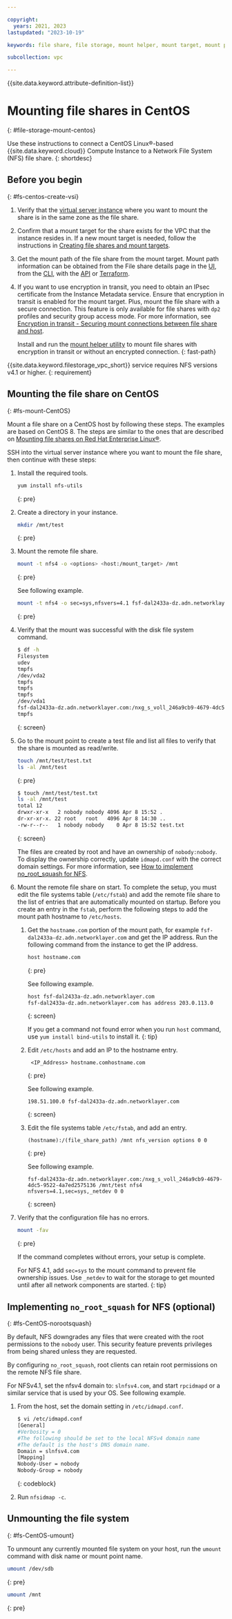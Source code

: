 ```yaml
---

copyright:
  years: 2021, 2023
lastupdated: "2023-10-19"

keywords: file share, file storage, mount helper, mount target, mount path, secure connection, NFS

subcollection: vpc

---
```


{{site.data.keyword.attribute-definition-list}}

# Mounting file shares in CentOS
{: #file-storage-mount-centos}

Use these instructions to connect a CentOS Linux&reg;-based {{site.data.keyword.cloud}} Compute Instance to a Network File System (NFS) file share.
{: shortdesc}

## Before you begin
{: #fs-centos-create-vsi}

1. Verify that the [virtual server instance](/docs/vpc?topic=vpc-about-advanced-virtual-servers) where you want to mount the share is in the same zone as the file share. 
2. Confirm that a mount target for the share exists for the VPC that the instance resides in. If a new mount target is needed, follow the instructions in [Creating file shares and mount targets](/docs/vpc?topic=vpc-file-storage-create). 
3. Get the mount path of the file share from the mount target. Mount path information can be obtained from the File share details page in the [UI](/docs/vpc?topic=vpc-file-storage-view&interface=ui#fs-get-mountpath-ui-vpc), from the [CLI](/docs/vpc?topic=vpc-file-storage-view&interface=cli#fs-get-mountpath-cli), with the [API](/docs/vpc?topic=vpc-file-storage-view&interface=api#fs-get-target-api) or [Terraform](/docs/vpc?topic=vpc-file-storage-view&interface=terraform#fs-view-mount-target-terraform).
4. If you want to use encryption in transit, you need to obtain an IPsec certificate from the Instance Metadata service. Ensure that encryption in transit is enabled for the mount target. Plus, mount the file share with a secure connection. This feature is only available for file shares with `dp2` profiles and security group access mode. For more information, see [Encryption in transit - Securing mount connections between file share and host](/docs/vpc?topic=vpc-file-storage-vpc-eit).
   
   Install and run the [mount helper utility](/docs/vpc?topic=vpc-file-storage-vpc-eit&interface=ui#fs-mount-helper-utility) to mount file shares with encryption in transit or without an encrypted connection.
   {: fast-path}

{{site.data.keyword.filestorage_vpc_short}} service requires NFS versions v4.1 or higher.
{: requirement}

## Mounting the file share on CentOS
{: #fs-mount-CentOS}

Mount a file share on a CentOS host by following these steps. The examples are based on CentOS 8. The steps are similar to the ones that are described on [Mounting file shares on Red Hat Enterprise Linux&reg;](/docs/vpc?topic=vpc-file-storage-vpc-mount-RHEL).

SSH into the virtual server instance where you want to mount the file share, then continue with these steps:

1. Install the required tools.

   ```sh
   yum install nfs-utils
   ```
   {: pre}

2. Create a directory in your instance.

   ```sh
   mkdir /mnt/test
   ```
   {: pre}

3. Mount the remote file share.

   ```sh
   mount -t nfs4 -o <options> <host:/mount_target> /mnt
   ```
   {: pre}

   See following example.

   ```sh
   mount -t nfs4 -o sec=sys,nfsvers=4.1 fsf-dal2433a-dz.adn.networklayer.com:/nxg_s_voll_246a9cb9-4679-4dc5-9522-4a7ed2575136 /mnt/test
   ```
   {: pre}

4. Verify that the mount was successful with the disk file system command.

   ```sh
   $ df -h
   Filesystem                                                                                    Size  Used Avail Use% Mounted on
   udev                                                                                          3.9G     0  3.9G   0% /dev
   tmpfs                                                                                         798M  660K  798M   1% /run
   /dev/vda2                                                                                      99G  1.6G   93G   2% /
   tmpfs                                                                                         3.9G     0  3.9G   0% /dev/shm
   tmpfs                                                                                         5.0M     0  5.0M   0% /run/lock
   tmpfs                                                                                         3.9G     0  3.9G   0% /sys/fs/cgroup
   /dev/vda1                                                                                     240M   73M  155M  33% /boot
   fsf-dal2433a-dz.adn.networklayer.com:/nxg_s_voll_246a9cb9-4679-4dc5-9522-4a7ed2575136  190G  384K  190G   1% /mnt/test
   tmpfs                                                                                         798M     0  798M   0% /run/user/0
   ```
   {: screen}

5. Go to the mount point to create a test file and list all files to verify that the share is mounted as read/write.

   ```sh
   touch /mnt/test/test.txt
   ls -al /mnt/test
   ```
   {: pre}

   ```sh
   $ touch /mnt/test/test.txt
   ls -al /mnt/test
   total 12
   drwxr-xr-x   2 nobody nobody 4096 Apr 8 15:52 .
   dr-xr-xr-x. 22 root   root   4096 Apr 8 14:30 ..
   -rw-r--r--   1 nobody nobody    0 Apr 8 15:52 test.txt
   ```
   {: screen}

   The files are created by root and have an ownership of `nobody:nobody`. To display the ownership correctly, update `idmapd.conf` with the correct domain settings. For more information, see [How to implement no_root_squash for NFS](#fs-CentOS-norootsquash).

6. Mount the remote file share on start. To complete the setup, you must edit the file systems table (`/etc/fstab`) and add the remote file share to the list of entries that are automatically mounted on startup. Before you create an entry in the `fstab`, perform the following steps to add the mount path hostname to `/etc/hosts`.
    1. Get the `hostname.com` portion of the mount path, for example `fsf-dal2433a-dz.adn.networklayer.com` and get the IP address. Run the following command from the instance to get the IP address.
       ```sh
       host hostname.com
       ```
       {: pre}

       See following example.
       ```sh
       host fsf-dal2433a-dz.adn.networklayer.com
       fsf-dal2433a-dz.adn.networklayer.com has address 203.0.113.0
       ```
       {: screen}

       If you get a command not found error when you run `host` command, use `yum install bind-utils` to install it.
       {: tip}

    2. Edit `/etc/hosts` and add an IP to the hostname entry.
       ```text
        <IP_Address> hostname.comhostname.com
       ```
       {: pre}

       See following example.
       ```text
       198.51.100.0 fsf-dal2433a-dz.adn.networklayer.com
       ```
       {: screen}

    3. Edit the file systems table `/etc/fstab`, and add an entry.
       ```text
       (hostname):/(file_share_path) /mnt nfs_version options 0 0
       ```
       {: pre}

       See following example.
       ```text
       fsf-dal2433a-dz.adn.networklayer.com:/nxg_s_voll_246a9cb9-4679-4dc5-9522-4a7ed2575136 /mnt/test nfs4 nfsvers=4.1,sec=sys,_netdev 0 0
       ```
       {: screen}

7. Verify that the configuration file has no errors.

   ```sh
   mount -fav
   ```
   {: pre}

   If the command completes without errors, your setup is complete.

   For NFS 4.1, add `sec=sys` to the mount command to prevent file ownership issues. Use `_netdev` to wait for the storage to get mounted until after all network components are started.
   {: tip}

## Implementing `no_root_squash` for NFS (optional)
{: #fs-CentOS-norootsquash}

By default, NFS downgrades any files that were created with the root permissions to the `nobody` user. This security feature prevents privileges from being shared unless they are requested.

By configuring `no_root_squash`, root clients can retain root permissions on the remote NFS file share.

For NFSv4.1, set the nfsv4 domain to: `slnfsv4.com`, and start `rpcidmapd` or a similar service that is used by your OS. See following example.

1. From the host, set the domain setting in `/etc/idmapd.conf`.

   ```sh
   $ vi /etc/idmapd.conf
   [General]
   #Verbosity = 0
   #The following should be set to the local NFSv4 domain name
   #The default is the host's DNS domain name.
   Domain = slnfsv4.com
   [Mapping]
   Nobody-User = nobody
   Nobody-Group = nobody
   ```
   {: codeblock}

2. Run `nfsidmap -c`.

## Unmounting the file system
{: #fs-CentOS-umount}

To unmount any currently mounted file system on your host, run the `umount` command with disk name or mount point name.

```sh
umount /dev/sdb
```
{: pre}

```sh
umount /mnt
```
{: pre}
